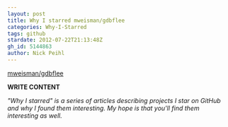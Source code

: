 ```yaml
---
layout: post
title: Why I starred mweisman/gdbflee
categories: Why-I-Starred
tags: github
stardate: 2012-07-22T21:13:48Z
gh_id: 5144863
author: Nick Peihl
---
```


[mweisman/gdbflee](star.repo.html_url)

**WRITE CONTENT**

*"Why I starred" is a series of articles describing projects I star on GitHub and why I found them interesting. My hope is that you'll find them interesting as well.*

